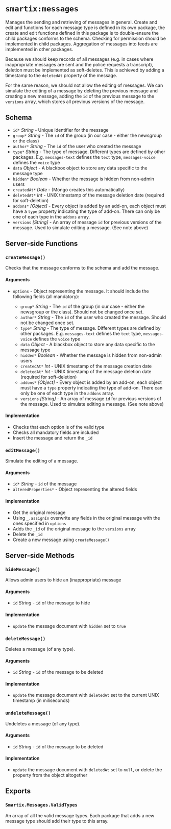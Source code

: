 # `smartix:messages`

Manages the sending and retrieving of messages in general. Create and edit and functions for each message type is defined in its own package, the create and edit functions defined in this package is to double-ensure the child packages conforms to the schema. Checking for permission should be implemented in child packages. Aggregation of messages into feeds are implemented in other packages.

Because we should keep records of all messages (e.g. in cases where inappropriate messages are sent and the police requests a transcript), deletion must be implemented as soft-deletes. This is achieved by adding a timestamp to the `deletedAt` property of the message.

For the same reason, we should not allow the editing of messages. We can simulate the editing of a message by deleting the previous message and creating a new message, adding the `id` of the previous message to the `versions` array, which stores all previous versions of the message.

## Schema

* `id*` *String* - Unique identifier for the message
* `group*` *String* - The `id` of the group (in our case - either the newsgroup or the class)
* `author*` *String* - The `id` of the user who created the message
* `type*` *String* - The type of message. Different types are defined by other packages. E.g. `messages-text` defines the `text` type, `messages-voice` defines the `voice` type
* `data` *Object* - A blackbox object to store any data specific to the message type
* `hidden*` *Boolean* - Whether the message is hidden from non-admin users
* `createdAt*` *Date* - (Mongo creates this automatically)
* `deletedAt*` *Int* - UNIX timestamp of the message deletion date (required for soft-deletion)
* `addons*` *[Object]* - Every object is added by an add-on, each object must have a `type` property indicating the type of add-on. There can only be one of each type in the `addons` array.
* `versions` *[String]* - An array of message `id` for previous versions of the message. Used to simulate editing a message. (See note above)

## Server-side Functions

### `createMessage()`

Checks that the message conforms to the schema and add the message.

#### Arguments

* `options` - Object representing the message. It should include the following fields (all mandatory):

  * `group*` *String* - The `id` of the group (in our case - either the newsgroup or the class). Should not be changed once set.
  * `author*` *String* - The `id` of the user who created the message. Should not be changed once set.
  * `type*` *String* - The type of message. Different types are defined by other packages. E.g. `messages-text` defines the `text` type, `messages-voice` defines the `voice` type
  * `data` *Object* - A blackbox object to store any data specific to the message type
  * `hidden*` *Boolean* - Whether the message is hidden from non-admin users
  * `createdAt*` *Int* - UNIX timestamp of the message creation date
  * `deletedAt*` *Int* - UNIX timestamp of the message deletion date (required for soft-deletion)
  * `addons*` *[Object]* - Every object is added by an add-on, each object must have a `type` property indicating the type of add-on. There can only be one of each type in the `addons` array.
  * `versions` *[String]* - An array of message `id` for previous versions of the message. Used to simulate editing a message. (See note above)

#### Implementation

* Checks that each option is of the valid type
* Checks all mandatory fields are included
* Insert the message and return the `_id`

### `editMessage()`

Simulate the editing of a message.

#### Arguments

* `id*` *String* - `id` of the message
* `alteredProperties*` - Object representing the altered fields

#### Implementation

* Get the original message
* Using `_.assignIn` overwrite any fields in the original message with the ones specified in `options`
* Adds the `_id` of the original message to the `versions` array
* Delete the `_id`
* Create a new message using `createMessage()`

## Server-side Methods

### `hideMessage()`

Allows admin users to hide an (inappropriate) message

#### Arguments

* `id` *String* - `id` of the message to hide

#### Implementation

* `update` the message document with `hidden` set to `true`

### `deleteMessage()`

Deletes a message (of any type).

#### Arguments

* `id` *String* - `id` of the message to be deleted

#### Implementation

* `update` the message document with `deletedAt` set to the current UNIX timestamp (in miliseconds)

### `undeleteMessage()`

Undeletes a message (of any type).

#### Arguments

* `id` *String* - `id` of the message to be deleted

#### Implementation

* `update` the message document with `deletedAt` set to `null`, or delete the property from the object altogether

## Exports

### `Smartix.Messages.ValidTypes`

An array of all the valid message types. Each package that adds a new message type should add their type to this array.